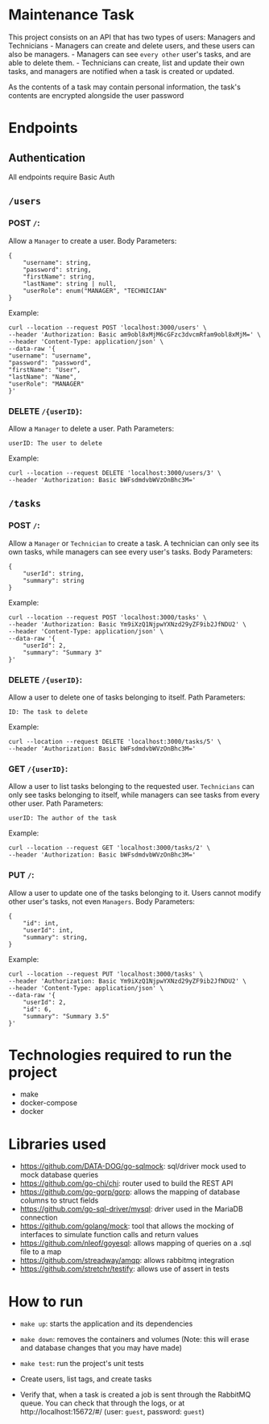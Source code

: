 # Maintenance Task

This project consists on an API that has two types of users: Managers and Technicians
    - Managers can create and delete users, and these users can also be managers.
    - Managers can see `every other` user's tasks, and are able to delete them.
    - Technicians can create, list and update their own tasks, and managers are notified when a task is created or updated.

As the contents of a task may contain personal information, the task's contents are encrypted alongside the user password

# Endpoints
## Authentication
All endpoints require Basic Auth

## `/users`

### POST `/`: 
Allow a `Manager` to create a user. Body Parameters:
```
{
    "username": string,
    "password": string,
    "firstName": string,
    "lastName": string | null,
    "userRole": enum("MANAGER", "TECHNICIAN"
}
```

Example: 
```
curl --location --request POST 'localhost:3000/users' \
--header 'Authorization: Basic am9obl8xMjM6cGFzc3dvcmRfam9obl8xMjM=' \
--header 'Content-Type: application/json' \
--data-raw '{
"username": "username",
"password": "password",
"firstName": "User",
"lastName": "Name",
"userRole": "MANAGER"
}'
```

### DELETE `/{userID}`: 

Allow a `Manager` to delete a user. Path Parameters: 
```
userID: The user to delete
```

Example:
```
curl --location --request DELETE 'localhost:3000/users/3' \
--header 'Authorization: Basic bWFsdmdvbWVzOnBhc3M='
```

## `/tasks`

### POST `/`:

Allow a `Manager` or `Technician` to create a task. A technician can only see its own tasks, while managers can see every 
user's tasks. Body Parameters:

```
{
    "userId": string,
    "summary": string
}
```

Example: 
```
curl --location --request POST 'localhost:3000/tasks' \
--header 'Authorization: Basic Ym9iXzQ1NjpwYXNzd29yZF9ib2JfNDU2' \
--header 'Content-Type: application/json' \
--data-raw '{
    "userId": 2,
    "summary": "Summary 3"
}'
```

### DELETE `/{userID}`:

Allow a user to delete one of tasks belonging to itself. Path Parameters:
```
ID: The task to delete
```

Example:
```
curl --location --request DELETE 'localhost:3000/tasks/5' \
--header 'Authorization: Basic bWFsdmdvbWVzOnBhc3M='
```

### GET `/{userID}`:

Allow a user to list tasks belonging to the requested user. `Technicians` can only see tasks belonging to itself, while managers 
can see tasks from every other user. Path Parameters:
```
userID: The author of the task
```

Example:
```
curl --location --request GET 'localhost:3000/tasks/2' \
--header 'Authorization: Basic bWFsdmdvbWVzOnBhc3M=' 
```

### PUT `/`:

Allow a user to update one of the tasks belonging to it. Users cannot modify other user's tasks, not even `Managers`. Body 
Parameters:

```
{
    "id": int,
    "userId": int,
    "summary": string,
}
```
Example:
```
curl --location --request PUT 'localhost:3000/tasks' \
--header 'Authorization: Basic Ym9iXzQ1NjpwYXNzd29yZF9ib2JfNDU2' \
--header 'Content-Type: application/json' \
--data-raw '{
    "userId": 2,
    "id": 6,
    "summary": "Summary 3.5"
}'
```

# Technologies required to run the project

- make
- docker-compose
- docker

# Libraries used
- https://github.com/DATA-DOG/go-sqlmock: sql/driver mock used to mock database queries
- https://github.com/go-chi/chi: router used to build the REST API
- https://github.com/go-gorp/gorp: allows the mapping of database columns to struct fields
- https://github.com/go-sql-driver/mysql: driver used in the MariaDB connection
- https://github.com/golang/mock: tool that allows the mocking of interfaces to simulate function calls and return values
- https://github.com/nleof/goyesql: allows mapping of queries on a .sql file to a map
- https://github.com/streadway/amqp: allows rabbitmq integration
- https://github.com/stretchr/testify: allows use of assert in tests

# How to run
- `make up`: starts the application and its dependencies
- `make down`: removes the containers and volumes (Note: this will erase and database changes that you may have made)
- `make test`: run the project's unit tests


- Create users, list tags, and create tasks
- Verify that, when a task is created a job is sent through the RabbitMQ queue. You can check that through the logs, or at 
  http://localhost:15672/#/ (user: `guest`, password: `guest`)
